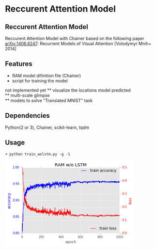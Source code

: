 # Reccurent Attention Model

## Reccurent Attention Model
Reccurent Attention Model with Chainer based on the following paper  
[arXiv:1406.6247](http://arxiv.org/abs/1406.6247): Recurrent Models of Visual Attention [Volodymyr Mnih+ 2014]  

## Features  

* RAM model difinition file (Chainer)  
* script for training the model  

not implemented yet 
** visualize the locations model predicted  
** multi-scale glimpse  
** models to solve "Translated MNIST" task  

## Dependencies  
Python(2 or 3), Chainer, scikit-learn, tqdm  

## Usage  

```shellsession
➜ python train_wolstm.py -g -1  
```

![loss and accuracy](figure/ram_wolstm_log.png)


